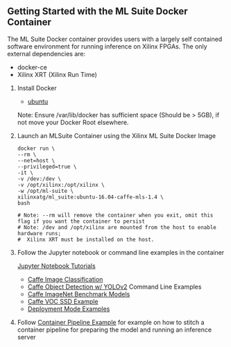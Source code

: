 ## Getting Started with the ML Suite Docker Container
The ML Suite Docker container provides users with a largely self contained software environment for running inference on Xilinx FPGAs.
The only external dependencies are:  
- docker-ce
- Xilinx XRT (Xilinx Run Time)

1. Install Docker 
   
   - [ubuntu](https://docs.docker.com/install/linux/docker-ce/ubuntu/#install-docker-ce)  
     
   Note: Ensure /var/lib/docker has sufficient space (Should be > 5GB), if not move your Docker Root elsewhere.  
   
2. Launch an MLSuite Container using the Xilinx ML Suite Docker Image
   ```
   docker run \
   --rm \
   --net=host \
   --privileged=true \
   -it \
   -v /dev:/dev \
   -v /opt/xilinx:/opt/xilinx \
   -w /opt/ml-suite \
   xilinxatg/ml_suite:ubuntu-16.04-caffe-mls-1.4 \
   bash
   
   # Note: --rm will remove the container when you exit, omit this flag if you want the container to persist
   # Note: /dev and /opt/xilinx are mounted from the host to enable hardware runs; 
   #  Xilinx XRT must be installed on the host.
   ```

3. Follow the Jupyter notebook or command line examples in the container

   [Jupyter Notebook Tutorials](../notebooks/README.md)
   - [Caffe Image Classification](../notebooks/image_classification_caffe.ipynb)
   - [Caffe Object Detection w/ YOLOv2](../notebooks/object_detection_yolov2.ipynb)
   Command Line Examples
   - [Caffe ImageNet Benchmark Models](../examples/caffe/README.md)
   - [Caffe VOC SSD Example](../examples/caffe/ssd-detect/README.md)
   - [Deployment Mode Examples](../examples/deployment_modes/README.md) 

4. Follow [Container Pipeline Example](container_pipeline.md) for example on how to stitch a container pipeline for preparing the model and running an inference server   
